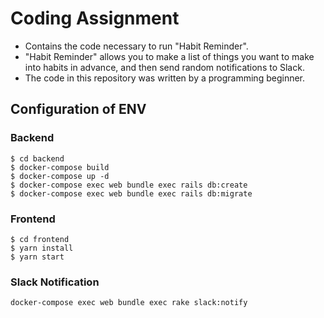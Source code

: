 # Coding Assignment

- Contains the code necessary to run "Habit Reminder".
- "Habit Reminder" allows you to make a list of things you want to make into habits in advance, and then send random notifications to Slack.
- The code in this repository was written by a programming beginner.

## Configuration of ENV

### Backend

```
$ cd backend
$ docker-compose build
$ docker-compose up -d
$ docker-compose exec web bundle exec rails db:create
$ docker-compose exec web bundle exec rails db:migrate
```

### Frontend

```
$ cd frontend
$ yarn install
$ yarn start
```

### Slack Notification

```
docker-compose exec web bundle exec rake slack:notify
```
